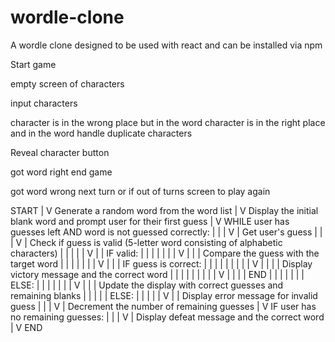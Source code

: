# wordle-clone
A wordle clone designed to be used with react and can be installed via npm


Start game

empty screen of characters

input characters

character is in the wrong place but in the word
character is in the right place and in the word
handle duplicate characters

Reveal character button

got word right end game

got word wrong next turn or if out of turns screen to play again


START
|
V
Generate a random word from the word list
|
V
Display the initial blank word and prompt user for their first guess
|
V
WHILE user has guesses left AND word is not guessed correctly:
|   |
|   V
|   Get user's guess
|   |
|   V
|   Check if guess is valid (5-letter word consisting of alphabetic characters)
|   |   |
|   |   V
|   |   IF valid:
|   |   |   |
|   |   |   V
|   |   |   Compare the guess with the target word
|   |   |   |
|   |   |   V
|   |   |   IF guess is correct:
|   |   |   |   |
|   |   |   |   V
|   |   |   |   Display victory message and the correct word
|   |   |   |   |
|   |   |   |   V
|   |   |   |   END
|   |   |   |
|   |   |   ELSE:
|   |   |       |
|   |   |       V
|   |   |       Update the display with correct guesses and remaining blanks
|   |   |
|   |   ELSE:
|   |       |
|   |       V
|   |       Display error message for invalid guess
|   |
|   V
|   Decrement the number of remaining guesses
|
V
IF user has no remaining guesses:
|   |
|   V
|   Display defeat message and the correct word
|
V
END

